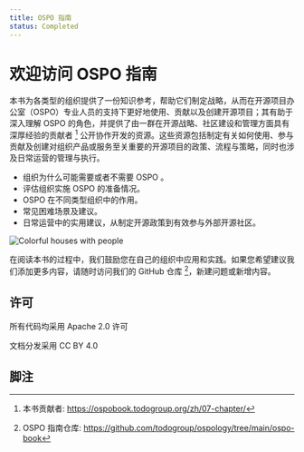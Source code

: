 ```yaml
---
title: OSPO 指南
status: Completed
---
```


# 欢迎访问 OSPO 指南

本书为各类型的组织提供了一份知识参考，帮助它们制定战略，从而在开源项目办公室（OSPO）专业人员的支持下更好地使用、贡献以及创建开源项目；其有助于深入理解 OSPO 的角色，并提供了由一群在开源战略、社区建设和管理方面具有深厚经验的贡献者 [^1] 公开协作开发的资源。这些资源包括制定有关如何使用、参与贡献及创建对组织产品或服务至关重要的开源项目的政策、流程与策略，同时也涉及日常运营的管理与执行。

* 组织为什么可能需要或者不需要 OSPO 。
* 评估组织实施 OSPO 的准备情况。
* OSPO 在不同类型组织中的作用。
* 常见困难场景及建议。
* 日常运营中的实用建议，从制定开源政策到有效参与外部开源社区。

<p><img class="mt-3 mb-3" src="/images/homepage/colorful-houses.jpg" alt="Colorful houses with people"></p>

在阅读本书的过程中，我们鼓励您在自己的组织中应用和实践。如果您希望建议我们添加更多内容，请随时访问我们的 GitHub 仓库 [^2]，新建问题或新增内容。

## 许可

所有代码均采用 Apache 2.0 许可

文档分发采用 CC BY 4.0

## 脚注

[^1]: 本书贡献者: https://ospobook.todogroup.org/zh/07-chapter/

[^2]: OSPO 指南仓库: https://github.com/todogroup/ospology/tree/main/ospo-book
